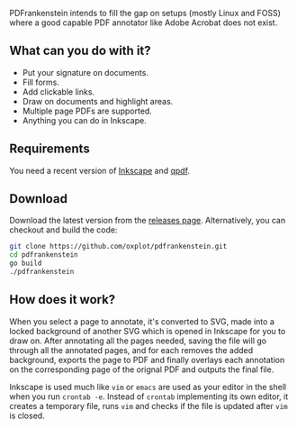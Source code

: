 PDFrankenstein intends to fill the gap on setups (mostly Linux and FOSS)
where a good capable PDF annotator like Adobe Acrobat does not exist.

## What can you do with it?

- Put your signature on documents.
- Fill forms.
- Add clickable links.
- Draw on documents and highlight areas.
- Multiple page PDFs are supported.
- Anything you can do in Inkscape.

## Requirements

You need a recent version of [Inkscape](https://inkscape.org/) and
[qpdf](https://github.com/qpdf/qpdf).

## Download

Download the latest version from the [releases
page](https://github.com/oxplot/pdfrankenstein/releases). Alternatively,
you can checkout and build the code:

```sh
git clone https://github.com/oxplot/pdfrankenstein.git
cd pdfrankenstein
go build
./pdfrankenstein
```

## How does it work?

When you select a page to annotate, it's converted to SVG, made into a
locked background of another SVG which is opened in Inkscape for you to
draw on. After annotating all the pages needed, saving the file will go
through all the annotated pages, and for each removes the added
background, exports the page to PDF and finally overlays each annotation
on the corresponding page of the orignal PDF and outputs the final file.

Inkscape is used much like `vim` or `emacs` are used as your editor in
the shell when you run `crontab -e`. Instead of `crontab` implementing
its own editor, it creates a temporary file, runs `vim` and checks if
the file is updated after `vim` is closed.
